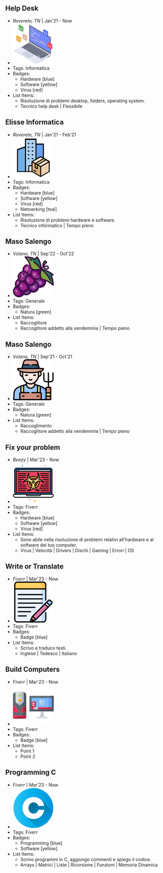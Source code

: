 ## Help Desk
- *Rovereto, TN* | Jan'21 - Now
- ![busi128](../assets/com128.png)
- Tags: Informatica
- Badges:
  - Hardware [blue]
  - Software [yellow]
  - Virus [red]
- List Items:
  - Risoluzione di problemi desktop, folders, operating system.
  - Tecnico help desk | Flessibile

## Elisse Informatica
- *Rovereto, TN* | Jan'21 - Feb'21
- ![busi128](../assets/busi128.png)
- Tags: Informatica
- Badges:
  - Hardware [blue]
  - Software [yellow]
  - Virus [red]
  - Netowrking [teal]
- List Items:
  - Risoluzione di problemi hardware e software.
  - Tecnico informatico | Tempo pieno

## Maso Salengo
- *Volano, TN* | Sep'22 - Oct'22
- ![grape128](../assets/grape128.png)
- Tags: Generale
- Badges:
  - Natura [green]
- List Items:
  - Raccoglitore 
  - Raccoglitore addetto alla vendemmia | Tempo pieno

## Maso Salengo
- *Volano, TN* | Sep'21 - Oct'21
- ![farmer128](../assets/farmer128.png)
- Tags: Generale
- Badges:
  - Natura [green]
- List Items:
  - Raccoglimento
  - Raccoglitore addetto alla vendemmia | Tempo pieno

## Fix your problem
- *Beezy* | Mar'23 - Now
- ![logo512](../assets/comp128.png)
- Tags: Fiverr
- Badges:
  - Hardware [blue]
  - Software [yellow]
  - Virus [red]
- List Items:
  - Sono abile nella risoluzione di problemi relativi all'hardware e al software del tuo computer.
  - Virus | Velocità | Drivers | Dischi | Gaming | Errori | OS

## Write or Translate
- *Fiverr* | Mar'23 - Now
- ![logo512](../assets/text128.png)
- Tags: Fiverr
- Badges:
  - Badge [blue]
- List Items:
  - Scrivo e traduco testi.
  - Inglese | Tedesco | Italiano

## Build Computers
- *Fiverr* | Mar'23 - Now
- ![logo512](../assets/gaming128.png)
- Tags: Fiverr
- Badges:
  - Badge [blue]
- List Items:
  - Point 1
  - Point 2

## Programming C
- *Fiverr* | Mar'23 - Now
- ![logo512](../assets/c128.png)
- Tags: Fiverr
- Badges:
  - Programming [blue]
  - Software [yellow]
- List Items:
  - Scrivo programmi in C, aggiungo commenti e spiego il codice.
  - Arrays | Matrici | Liste | Ricorsione | Funzioni | Memoria Dinamica